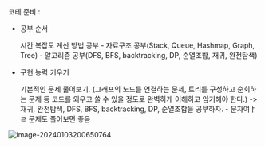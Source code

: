 코테 준비 :

- 공부 순서

  시간 복잡도 계산 방법 공부 - 자료구조 공부(Stack, Queue, Hashmap, Graph, Tree) - 알고리즘 공부(DFS, BFS, backtracking, DP, 순열조합, 재귀, 완전탐색)

- 구현 능력 키우기

  기본적인 문제 풀어보기. (그래프의 노드를 연결하는 문제, 트리를 구성하고 순회하는 문제 등 코드를 외우고 쓸 수 있을 정도로 완벽하게 이해하고 암기해야 한다.)  -> 재귀, 완전탐색, DFS, BFS, backtracking, DP, 순열조합을 공부하자. - 문자여ㅑㄹ 문제도 풀어보면 좋음

![image-20240103200650764](/Users/kimjong-wan/workspace/Subak-Uncle.github.io/_posts/images/코테/image-20240103200650764.png)